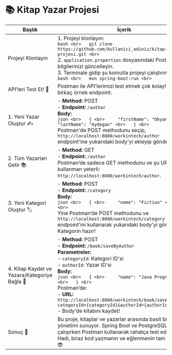 # 📚 Kitap Yazar Projesi

| Başlık                      | İçerik                                                                                                                                                                                                                     |
|-----------------------------|---------------------------------------------------------------------------------------------------------------------------------------------------------------------------------------------------------------------------|
| Projeyi Klonlayın          | 1. Projeyi klonlayın: <br>   ```bash <br>   git clone https://github.com/kullanici_adiniz/kitap-yazar-projesi.git <br>   ``` <br> 2. `application.properties` dosyasındaki PostgreSQL bilgilerinizi güncelleyin. <br> 3. Terminale gidip şu komutla projeyi çalıştırın: <br>   ```bash <br>   mvn spring-boot:run <br>   ``` |
| API’leri Test Et! 📡       | Postman ile API'lerimizi test etmek çok kolay! İşte birkaç örnek endpoint:                                                                                                                                              |
| 1. Yeni Yazar Oluştur ✍️   | - **Method:** POST <br> - **Endpoint:** `/author` <br> **Body:** <br>   ```json <br>   { <br>     "firstName": "Okyanus", <br>     "lastName": "Aydogan" <br>   } <br>   ``` <br> Postman'de POST methodunu seçip, `http://localhost:8080/workintech/author` endpoint'ine yukarıdaki body'yi ekleyip gönder. 🎯 |
| 2. Tüm Yazarları Getir 📚   | - **Method:** GET <br> - **Endpoint:** `/author` <br> Postman’de sadece GET methodunu ve şu URL'yi kullanman yeterli: `http://localhost:8080/workintech/author`.                                                            |
| 3. Yeni Kategori Oluştur 🏷️ | - **Method:** POST <br> - **Endpoint:** `/category` <br> **Body:** <br>   ```json <br>   { <br>     "name": "Fiction" <br>   } <br>   ``` <br> Yine Postman’de POST methodunu ve `http://localhost:8080/workintech/category` endpoint'ini kullanarak yukarıdaki body'yi gönder. Kategorin hazır!   |
| 4. Kitap Kaydet ve Yazara/Kategoriye Bağla 📖 | - **Method:** POST <br> - **Endpoint:** `/book/saveByAuthor` <br> **Parametreler:** <br> - `categoryId`: Kategori ID'si <br> - `authorId`: Yazar ID'si <br> **Body:** <br>   ```json <br>   { <br>     "name": "Java Programming" <br>   } <br>   ``` <br> Postman’de: <br> - **URL:** `http://localhost:8080/workintech/book/saveByAuthor?categoryId={categoryId}&authorId={authorId}` <br> - Body'de kitabını kaydet! |
| Sonuç 🎯                   | Bu proje, kitaplar ve yazarlar arasında basit bir CRUD yönetimi sunuyor. Spring Boot ve PostgreSQL ile çalışırken Postman kullanarak rahatça test edebilirsin. Hadi, biraz kod yazmanın ve eğlenmenin tam zamanı! 😎                               |

